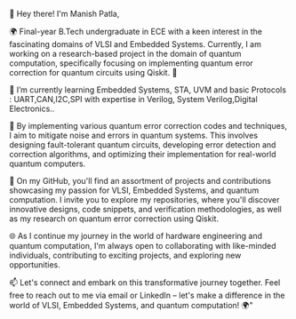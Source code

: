 👋 Hey there! I'm Manish Patla,

🌍 Final-year B.Tech undergraduate in ECE with a keen interest in the fascinating domains of VLSI and Embedded Systems. Currently, I 
 am working on a research-based project in the domain of quantum computation, specifically focusing on implementing quantum error correction for 
 quantum circuits using Qiskit. 🌟

🧰  I’m currently learning Embedded Systems, STA, UVM and basic Protocols : UART,CAN,I2C,SPI with expertise in Verilog, System Verilog,Digital Electronics..

🧪 By implementing various quantum error correction codes and techniques, I aim to mitigate noise and errors in quantum systems. This involves designing fault-tolerant quantum circuits, developing error detection and correction algorithms, and optimizing their implementation for real-world quantum computers.

🚀 On my GitHub, you'll find an assortment of projects and contributions showcasing my passion for VLSI, Embedded Systems, and quantum computation. I invite you to explore my repositories, where you'll discover innovative designs, code snippets, and verification methodologies, as well as my research on quantum error correction using Qiskit.

🌐 As I continue my journey in the world of hardware engineering and quantum computation, I'm always open to collaborating with like-minded individuals, contributing to exciting projects, and exploring new opportunities.

📫 Let's connect and embark on this transformative journey together. Feel free to reach out to me via email or LinkedIn – let's make a difference in the world of VLSI, Embedded Systems, and quantum computation! 🌍"
